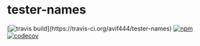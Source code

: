 # tester-names

[![travis build](https://img.shields.io/travis/avif444/tester-names.svg?)](https://travis-ci.org/avif444/tester-names)
[![npm](https://img.shields.io/npm/v/tester-names.svg)](https://www.npmjs.com/package/tester-names)
[![codecov](https://codecov.io/gh/avif444/tester-names/branch/master/graph/badge.svg)](https://codecov.io/gh/avif444/tester-names)
